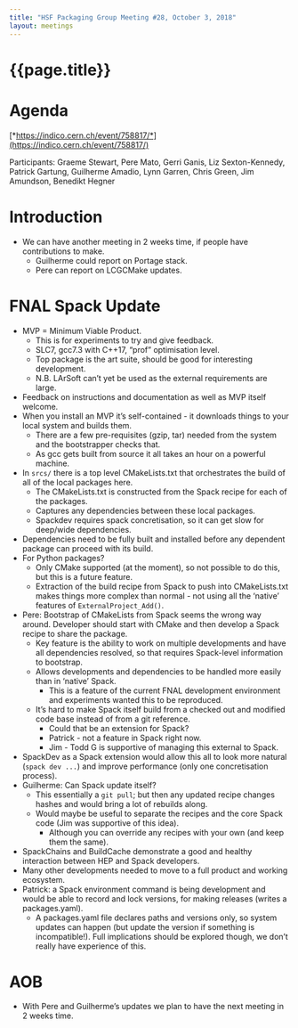 ```yaml
---
title: "HSF Packaging Group Meeting #28, October 3, 2018"
layout: meetings
---
```


# {{page.title}}

Agenda
=======
[*https://indico.cern.ch/event/758817/*](https://indico.cern.ch/event/758817/)

Participants: Graeme Stewart, Pere Mato, Gerri Ganis, Liz Sexton-Kennedy,
Patrick Gartung, Guilherme Amadio, Lynn Garren, Chris Green, Jim
Amundson, Benedikt Hegner

Introduction
============
-   We can have another meeting in 2 weeks time, if people have
    contributions to make.
    -   Guilherme could report on Portage stack.
    -   Pere can report on LCGCMake updates.

FNAL Spack Update
=================
-   MVP = Minimum Viable Product.
    -   This is for experiments to try and give feedback.
    -   SLC7, gcc7.3 with C++17, “prof” optimisation level.
    -   Top package is the art suite, should be good for interesting
        development.
    -   N.B. LArSoft can’t yet be used as the external requirements are
        large.
-   Feedback on instructions and documentation as well as MVP itself
    welcome.
-   When you install an MVP it’s self-contained - it downloads things to
    your local system and builds them.
    -   There are a few pre-requisites (gzip, tar) needed from the
        system and the bootstrapper checks that.
    -   As gcc gets built from source it all takes an hour on a powerful
        machine.
-   In `srcs/` there is a top level CMakeLists.txt that orchestrates the build
    of all of the local packages here.
    -   The CMakeLists.txt is constructed from the Spack recipe for each
        of the packages.
    -   Captures any dependencies between these local packages.
    -   Spackdev requires spack concretisation, so it can get slow for
        deep/wide dependencies.
-   Dependencies need to be fully built and installed before any
    dependent package can proceed with its build.
-   For Python packages?
    -   Only CMake supported (at the moment), so not possible to do
        this, but this is a future feature.
    -   Extraction of the build recipe from Spack to push into
        CMakeLists.txt makes things more complex than normal - not
        using all the ‘native’ features of `ExternalProject_Add()`.
-   Pere: Bootstrap of CMakeLists from Spack seems the wrong way around.
    Developer should start with CMake and then develop a Spack recipe
    to share the package.
    -   Key feature is the ability to work on multiple developments and
        have all dependencies resolved, so that requires Spack-level
        information to bootstrap.
    -   Allows developments and dependencies to be handled more easily
        than in ‘native’ Spack.
        -   This is a feature of the current FNAL development
            environment and experiments wanted this to be reproduced.
    -   It’s hard to make Spack itself build from a checked out and
        modified code base instead of from a git reference.
        -   Could that be an extension for Spack?
        -   Patrick - not a feature in Spack right now.
        -   Jim - Todd G is supportive of managing this external to
            Spack.
-   SpackDev as a Spack extension would allow this all to look more
    natural (`spack dev ...`) and improve performance (only one
    concretisation process).
-   Guilherme: Can Spack update itself?
    -   This essentially a `git pull`; but then any updated recipe
        changes hashes and would bring a lot of rebuilds along.
    -   Would maybe be useful to separate the recipes and the core Spack
        code (Jim was supportive of this idea).
        -   Although you can override any recipes with your own (and
            keep them the same).
-   SpackChains and BuildCache demonstrate a good and healthy
    interaction between HEP and Spack developers.
-   Many other developments needed to move to a full product and working
    ecosystem.
-   Patrick: a Spack environment command is being development and would
    be able to record and lock versions, for making releases (writes a
    packages.yaml).
    -   A packages.yaml file declares paths and versions only, so system
        updates can happen (but update the version if something is
        incompatible!). Full implications should be explored though,
        we don’t really have experience of this.

AOB
===
-   With Pere and Guilherme’s updates we plan to have the next
    meeting in 2 weeks time.
